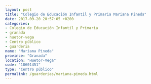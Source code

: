 ```yaml
---
layout: post
title: "Colegio de Educación Infantil y Primaria Mariana Pineda"
date: 2017-09-20 20:57:05 +0200
categories:
- Colegio de Educación Infantil y Primaria
- granada
- huetor-vega
- Centro público
- guarderia
name: "Mariana Pineda"
province: "Granada"
location: "Huetor-Vega"
code: "18601451"
type: "Centro público"
permalink: /guarderias/mariana-pineda.html
---
```

